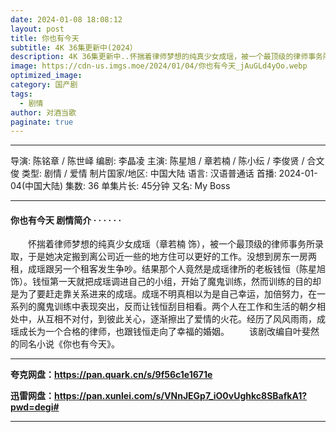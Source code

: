```yaml
---
date: 2024-01-08 18:08:12
layout: post
title: 你也有今天
subtitle: 4K 36集更新中(2024）
description: 4K 36集更新中..怀揣着律师梦想的纯真少女成瑶，被一个最顶级的律师事务所录取，于是她决定搬到离公司近一些的地方住可以更好的工作。没想到房东一房两租，成瑶跟另一个租客发生争吵...
image: https://cdn-us.imgs.moe/2024/01/04/你也有今天_jAuGLd4yOo.webp
optimized_image: 
category: 国产剧
tags:
  - 剧情
author: 对酒当歌
paginate: true
---
```


---

导演: 陈铭章 / 陈世峄
编剧: 李晶凌
主演: 陈星旭 / 章若楠 / 陈小纭 / 李俊贤 / 合文俊
类型: 剧情 / 爱情
制片国家/地区: 中国大陆
语言: 汉语普通话
首播: 2024-01-04(中国大陆)
集数: 36
单集片长: 45分钟
又名: My Boss

---

#### 你也有今天 剧情简介 · · · · · ·

　　怀揣着律师梦想的纯真少女成瑶（章若楠 饰），被一个最顶级的律师事务所录取，于是她决定搬到离公司近一些的地方住可以更好的工作。没想到房东一房两租，成瑶跟另一个租客发生争吵。结果那个人竟然是成瑶律所的老板钱恒（陈星旭 饰）。钱恒第一天就把成瑶调进自己的小组，开始了魔鬼训练，然而训练的目的却是为了要赶走靠关系进来的成瑶。成瑶不明真相以为是自己幸运，加倍努力，在一系列的魔鬼训练中表现突出，反而让钱恒刮目相看。两个人在工作和生活的朝夕相处中，从互相不对付，到彼此关心，逐渐擦出了爱情的火花。经历了风风雨雨，成瑶成长为一个合格的律师，也跟钱恒走向了幸福的婚姻。
　　该剧改编自叶斐然的同名小说《你也有今天》。

---

**夸克网盘：<https://pan.quark.cn/s/9f56c1e1671e>**

**迅雷网盘：<https://pan.xunlei.com/s/VNnJEGp7_iO0vUghkc8SBafkA1?pwd=degi#>**

---
